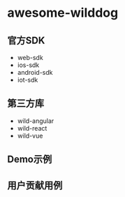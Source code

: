 # awesome-wilddog


## 官方SDK

* web-sdk
* ios-sdk
* android-sdk
* iot-sdk


## 第三方库

* wild-angular
* wild-react
* wild-vue


## Demo示例

## 用户贡献用例